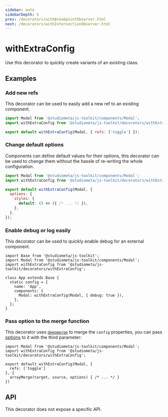 ```yaml
---
sidebar: auto
sidebarDepth: 5
prev: /decorators/withBreakpointObserver.html
next: /decorators/withIntersectionObserver.html
---
```


# withExtraConfig

Use this decorator to quickly create variants of an existing class.

## Examples

### Add new refs

This decorator can be used to easily add a new ref to an existing component.

```js
import Modal from '@studiometa/js-toolkit/components/Modal';
import withExtraConfig from '@studiometa/js-toolkit/decorators/withExtraConfig';

export default withExtraConfig(Modal, { refs: ['toggle'] });
```

### Change default options

Components can define default values for their options, this decorator can be used to change them without the hassle of re-writing the whole configuration.

```js
import Modal from '@studiometa/js-toolkit/components/Modal';
import withExtraConfig from '@studiometa/js-toolkit/decorators/withExtraConfig';

export default withExtraConfig(Modal, {
  options: {
    styles: {
      default: () => ({ /* ... */ }),
    },
  },
});
```

### Enable debug or log easily

This decorator can be used to quickly enable debug for an external component.

```js{9}
import Base from '@studiometa/js-toolkit';
import Modal from '@studiometa/js-toolkit/components/Modal';
import withExtraConfig from '@studiometa/js-toolkit/decorators/withExtraConfig';

class App extends Base {
  static config = {
    name: 'App',
    components: {
      Modal: withExtraConfig(Modal, { debug: true }),
    },
  };
}
```

### Pass option to the merge function

This decorator uses [`deepmerge`](https://github.com/TehShrike/deepmerge) to merge the `config` properties, you can pass [options](https://github.com/TehShrike/deepmerge#options) to it with the third parameter:

```js{7}
import Modal from '@studiometa/js-toolkit/components/Modal';
import withExtraConfig from '@studiometa/js-toolkit/decorators/withExtraConfig';

export default withExtraConfig(Modal, {
  refs: ['toggle']
}, {
  arrayMerge(target, source, options) { /* ... */ }
})
```

## API

This decorator does not expose a specific API.

